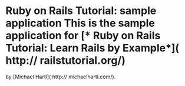 # Ruby on Rails Tutorial: sample application This is the sample application for [* Ruby on Rails Tutorial: Learn Rails by Example*]( http:// railstutorial.org/)

by [Michael Hartl]( http:// michaelhartl.com/).

